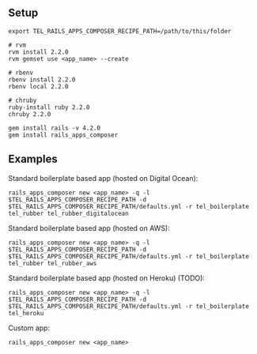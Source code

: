 ## Setup
    export TEL_RAILS_APPS_COMPOSER_RECIPE_PATH=/path/to/this/folder
    
    # rvm
    rvm install 2.2.0
    rvm gemset use <app_name> --create

    # rbenv
    rbenv install 2.2.0
    rbenv local 2.2.0

    # chruby
    ruby-install ruby 2.2.0
    chruby 2.2.0

    gem install rails -v 4.2.0
    gem install rails_apps_composer

## Examples

Standard boilerplate based app (hosted on Digital Ocean):

    rails_apps_composer new <app_name> -q -l $TEL_RAILS_APPS_COMPOSER_RECIPE_PATH -d $TEL_RAILS_APPS_COMPOSER_RECIPE_PATH/defaults.yml -r tel_boilerplate tel_rubber tel_rubber_digitalocean

Standard boilerplate based app (hosted on AWS):

    rails_apps_composer new <app_name> -q -l $TEL_RAILS_APPS_COMPOSER_RECIPE_PATH -d $TEL_RAILS_APPS_COMPOSER_RECIPE_PATH/defaults.yml -r tel_boilerplate tel_rubber tel_rubber_aws

Standard boilerplate based app (hosted on Heroku) (TODO):

    rails_apps_composer new <app_name> -q -l $TEL_RAILS_APPS_COMPOSER_RECIPE_PATH -d $TEL_RAILS_APPS_COMPOSER_RECIPE_PATH/defaults.yml -r tel_boilerplate tel_heroku

Custom app:

    rails_apps_composer new <app_name>